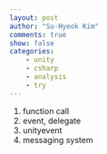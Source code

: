 ```yaml
---
layout: post
author: "Su-Hyeok Kim"
comments: true
show: false
categories:
    - unity
    - csharp
    - analysis
    - try
---
```


1. function call
2. event, delegate
3. unityevent
4. messaging system
